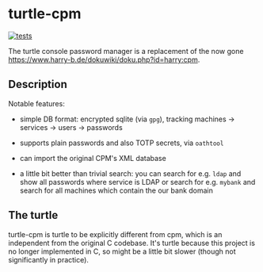 # turtle-cpm

[![tests](https://github.com/vmiklos/turtle-cpm/workflows/tests/badge.svg)](https://github.com/vmiklos/turtle-cpm/actions)

The turtle console password manager is a replacement of the now gone
<https://www.harry-b.de/dokuwiki/doku.php?id=harry:cpm>.

## Description

Notable features:

- simple DB format: encrypted sqlite (via `gpg`), tracking machines -> services -> users -> passwords

- supports plain passwords and also TOTP secrets, via `oathtool`

- can import the original CPM's XML database

- a little bit better than trivial search: you can search for e.g. `ldap` and show all passwords
  where service is LDAP or search for e.g. `mybank` and search for all machines which contain the
  our bank domain

## The turtle

turtle-cpm is turtle to be explicitly different from cpm, which is an independent from the original
C codebase. It's turtle because this project is no longer implemented in C, so might be a little bit
slower (though not significantly in practice).
